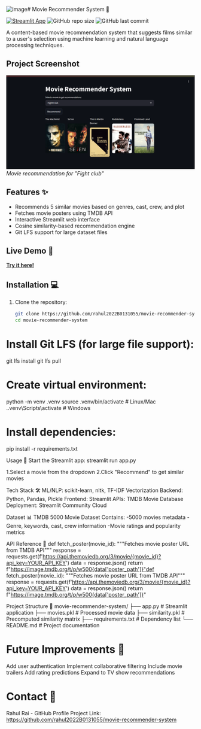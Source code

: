 ![image](https://github.com/user-attachments/assets/f54da563-d78c-4e4d-8324-aee4a3c32eb7)# Movie Recommender System 🎥

[![Streamlit App](https://static.streamlit.io/badges/streamlit_badge_black_white.svg)](https://movie-recommender-system-rrut.streamlit.app/)
![GitHub repo size](https://img.shields.io/github/repo-size/rahul2022B0131055/movie-recommender-system)
![GitHub last commit](https://img.shields.io/github/last-commit/rahul2022B0131055/movie-recommender-system)

A content-based movie recommendation system that suggests films similar to a user's selection using machine learning and natural language processing techniques.

## Project Screenshot
![Home Page Screenshot](./demo.png)  
*Movie recommendation for "Fight club"*

## Features ✨
- Recommends 5 similar movies based on genres, cast, crew, and plot
- Fetches movie posters using TMDB API
- Interactive Streamlit web interface
- Cosine similarity-based recommendation engine
- Git LFS support for large dataset files

## Live Demo 🔗
**[Try it here!](https://movie-recommender-system-rrut.streamlit.app/)**

## Installation 💻
1. Clone the repository:
   ```bash
   git clone https://github.com/rahul2022B0131055/movie-recommender-system.git
   cd movie-recommender-system

# Install Git LFS (for large file support):
git lfs install
git lfs pull

# Create virtual environment:
python -m venv .venv
source .venv/bin/activate  # Linux/Mac
.\.venv\Scripts\activate  # Windows

# Install dependencies:
pip install -r requirements.txt

Usage 🚀
Start the Streamlit app:
streamlit run app.py

1.Select a movie from the dropdown
2.Click "Recommend" to get similar movies

Tech Stack 🛠️
ML/NLP: scikit-learn, nltk, TF-IDF Vectorization
Backend: Python, Pandas, Pickle
Frontend: Streamlit
APIs: TMDB Movie Database
Deployment: Streamlit Community Cloud

Dataset 📊
TMDB 5000 Movie Dataset
Contains:
   -5000 movies metadata
   -Genre, keywords, cast, crew information
   -Movie ratings and popularity metrics

API Reference 🔌
def fetch_poster(movie_id):
    """Fetches movie poster URL from TMDB API"""
    response = requests.get(f'https://api.themoviedb.org/3/movie/{movie_id}?api_key=YOUR_API_KEY')
    data = response.json()
    return f"https://image.tmdb.org/t/p/w500{data['poster_path']}"def fetch_poster(movie_id):
    """Fetches movie poster URL from TMDB API"""
    response = requests.get(f'https://api.themoviedb.org/3/movie/{movie_id}?api_key=YOUR_API_KEY')
    data = response.json()
    return f"https://image.tmdb.org/t/p/w500{data['poster_path']}"


Project Structure 📂
movie-recommender-system/
├── app.py                # Streamlit application
├── movies.pkl            # Processed movie data
├── similarity.pkl        # Precomputed similarity matrix
├── requirements.txt      # Dependency list
└── README.md             # Project documentation

# Future Improvements 🔮
Add user authentication
Implement collaborative filtering
Include movie trailers
Add rating predictions
Expand to TV show recommendations

# Contact 📧
Rahul Rai - GitHub Profile
Project Link: https://github.com/rahul2022B0131055/movie-recommender-system

